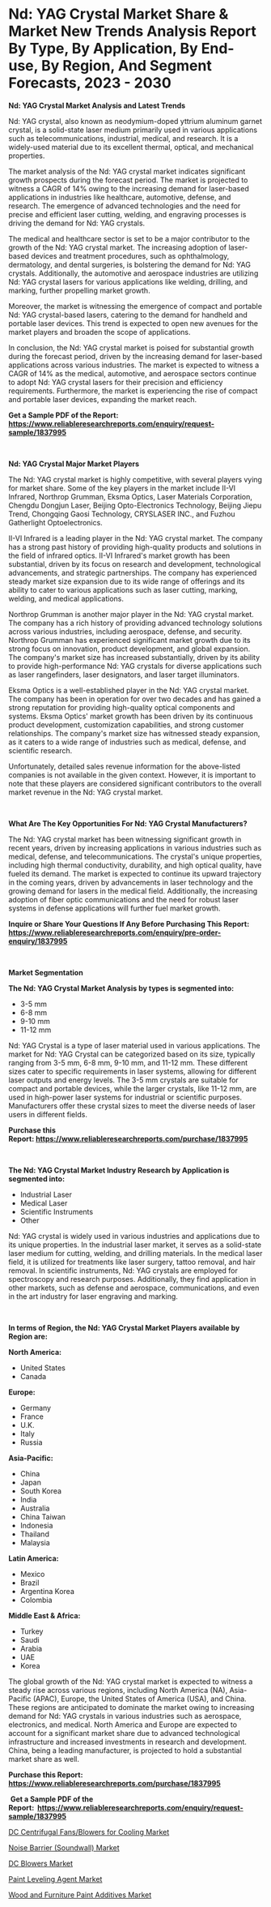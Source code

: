 <p><h1>Nd: YAG Crystal Market Share & Market New Trends Analysis Report By Type, By Application, By End-use, By Region, And Segment Forecasts, 2023 - 2030</h1></p><p><strong>Nd: YAG Crystal Market Analysis and Latest Trends</strong></p>
<p><p>Nd: YAG crystal, also known as neodymium-doped yttrium aluminum garnet crystal, is a solid-state laser medium primarily used in various applications such as telecommunications, industrial, medical, and research. It is a widely-used material due to its excellent thermal, optical, and mechanical properties.</p><p>The market analysis of the Nd: YAG crystal market indicates significant growth prospects during the forecast period. The market is projected to witness a CAGR of 14% owing to the increasing demand for laser-based applications in industries like healthcare, automotive, defense, and research. The emergence of advanced technologies and the need for precise and efficient laser cutting, welding, and engraving processes is driving the demand for Nd: YAG crystals.</p><p>The medical and healthcare sector is set to be a major contributor to the growth of the Nd: YAG crystal market. The increasing adoption of laser-based devices and treatment procedures, such as ophthalmology, dermatology, and dental surgeries, is bolstering the demand for Nd: YAG crystals. Additionally, the automotive and aerospace industries are utilizing Nd: YAG crystal lasers for various applications like welding, drilling, and marking, further propelling market growth.</p><p>Moreover, the market is witnessing the emergence of compact and portable Nd: YAG crystal-based lasers, catering to the demand for handheld and portable laser devices. This trend is expected to open new avenues for the market players and broaden the scope of applications.</p><p>In conclusion, the Nd: YAG crystal market is poised for substantial growth during the forecast period, driven by the increasing demand for laser-based applications across various industries. The market is expected to witness a CAGR of 14% as the medical, automotive, and aerospace sectors continue to adopt Nd: YAG crystal lasers for their precision and efficiency requirements. Furthermore, the market is experiencing the rise of compact and portable laser devices, expanding the market reach.</p></p>
<p><strong>Get a Sample PDF of the Report:&nbsp; <a href="https://www.reliableresearchreports.com/enquiry/request-sample/1837995">https://www.reliableresearchreports.com/enquiry/request-sample/1837995</a></strong></p>
<p>&nbsp;</p>
<p><strong>Nd: YAG Crystal Major Market Players</strong></p>
<p><p>The Nd: YAG crystal market is highly competitive, with several players vying for market share. Some of the key players in the market include II-VI Infrared, Northrop Grumman, Eksma Optics, Laser Materials Corporation, Chengdu Dongjun Laser, Beijing Opto-Electronics Technology, Beijing Jiepu Trend, Chongqing Gaosi Technology, CRYSLASER INC., and Fuzhou Gatherlight Optoelectronics.</p><p>II-VI Infrared is a leading player in the Nd: YAG crystal market. The company has a strong past history of providing high-quality products and solutions in the field of infrared optics. II-VI Infrared's market growth has been substantial, driven by its focus on research and development, technological advancements, and strategic partnerships. The company has experienced steady market size expansion due to its wide range of offerings and its ability to cater to various applications such as laser cutting, marking, welding, and medical applications.</p><p>Northrop Grumman is another major player in the Nd: YAG crystal market. The company has a rich history of providing advanced technology solutions across various industries, including aerospace, defense, and security. Northrop Grumman has experienced significant market growth due to its strong focus on innovation, product development, and global expansion. The company's market size has increased substantially, driven by its ability to provide high-performance Nd: YAG crystals for diverse applications such as laser rangefinders, laser designators, and laser target illuminators.</p><p>Eksma Optics is a well-established player in the Nd: YAG crystal market. The company has been in operation for over two decades and has gained a strong reputation for providing high-quality optical components and systems. Eksma Optics' market growth has been driven by its continuous product development, customization capabilities, and strong customer relationships. The company's market size has witnessed steady expansion, as it caters to a wide range of industries such as medical, defense, and scientific research.</p><p>Unfortunately, detailed sales revenue information for the above-listed companies is not available in the given context. However, it is important to note that these players are considered significant contributors to the overall market revenue in the Nd: YAG crystal market.</p></p>
<p>&nbsp;</p>
<p><strong>What Are The Key Opportunities For Nd: YAG Crystal Manufacturers?</strong></p>
<p><p>The Nd: YAG crystal market has been witnessing significant growth in recent years, driven by increasing applications in various industries such as medical, defense, and telecommunications. The crystal's unique properties, including high thermal conductivity, durability, and high optical quality, have fueled its demand. The market is expected to continue its upward trajectory in the coming years, driven by advancements in laser technology and the growing demand for lasers in the medical field. Additionally, the increasing adoption of fiber optic communications and the need for robust laser systems in defense applications will further fuel market growth.</p></p>
<p><strong>Inquire or Share Your Questions If Any Before Purchasing This Report: <a href="https://www.reliableresearchreports.com/enquiry/pre-order-enquiry/1837995">https://www.reliableresearchreports.com/enquiry/pre-order-enquiry/1837995</a></strong></p>
<p>&nbsp;</p>
<p><strong>Market Segmentation</strong></p>
<p><strong>The Nd: YAG Crystal Market Analysis by types is segmented into:</strong></p>
<p><ul><li>3-5 mm</li><li>6-8 mm</li><li>9-10 mm</li><li>11-12 mm</li></ul></p>
<p><p>Nd: YAG Crystal is a type of laser material used in various applications. The market for Nd: YAG Crystal can be categorized based on its size, typically ranging from 3-5 mm, 6-8 mm, 9-10 mm, and 11-12 mm. These different sizes cater to specific requirements in laser systems, allowing for different laser outputs and energy levels. The 3-5 mm crystals are suitable for compact and portable devices, while the larger crystals, like 11-12 mm, are used in high-power laser systems for industrial or scientific purposes. Manufacturers offer these crystal sizes to meet the diverse needs of laser users in different fields.</p></p>
<p><strong>Purchase this Report:&nbsp;<a href="https://www.reliableresearchreports.com/purchase/1837995">https://www.reliableresearchreports.com/purchase/1837995</a></strong></p>
<p>&nbsp;</p>
<p><strong>The Nd: YAG Crystal Market Industry Research by Application is segmented into:</strong></p>
<p><ul><li>Industrial Laser</li><li>Medical Laser</li><li>Scientific Instruments</li><li>Other</li></ul></p>
<p><p>Nd: YAG crystal is widely used in various industries and applications due to its unique properties. In the industrial laser market, it serves as a solid-state laser medium for cutting, welding, and drilling materials. In the medical laser field, it is utilized for treatments like laser surgery, tattoo removal, and hair removal. In scientific instruments, Nd: YAG crystals are employed for spectroscopy and research purposes. Additionally, they find application in other markets, such as defense and aerospace, communications, and even in the art industry for laser engraving and marking.</p></p>
<p>&nbsp;</p>
<p><strong>In terms of Region, the Nd: YAG Crystal Market Players available by Region are:</strong></p>
<p>
    <p> <strong> North America: </strong>
        <ul>
            <li>United States</li>
            <li>Canada</li>
        </ul>
        </p> 
    <p> <strong> Europe: </strong>
        <ul>
            <li>Germany</li>
            <li>France</li>
            <li>U.K.</li>
            <li>Italy</li>
            <li>Russia</li>
        </ul>
        </p> 
    <p> <strong> Asia-Pacific: </strong>
        <ul>
            <li>China</li>
            <li>Japan</li>
            <li>South Korea</li>
            <li>India</li>
            <li>Australia</li>
            <li>China Taiwan</li>
            <li>Indonesia</li>
            <li>Thailand</li>
            <li>Malaysia</li>
        </ul>
        </p> 
    <p> <strong> Latin America: </strong>
        <ul>
            <li>Mexico</li>
            <li>Brazil</li>
            <li>Argentina Korea</li>
            <li>Colombia</li>
        </ul>
        </p> 
    <p> <strong> Middle East & Africa: </strong>
        <ul>
            <li>Turkey</li>
            <li>Saudi</li>
            <li>Arabia</li>
            <li>UAE</li>
            <li>Korea</li>
        </ul>
    </p>
    </p>
<p><p>The global growth of the Nd: YAG crystal market is expected to witness a steady rise across various regions, including North America (NA), Asia-Pacific (APAC), Europe, the United States of America (USA), and China. These regions are anticipated to dominate the market owing to increasing demand for Nd: YAG crystals in various industries such as aerospace, electronics, and medical. North America and Europe are expected to account for a significant market share due to advanced technological infrastructure and increased investments in research and development. China, being a leading manufacturer, is projected to hold a substantial market share as well.</p></p>
<p><strong>Purchase this Report: <a href="https://www.reliableresearchreports.com/purchase/1837995">https://www.reliableresearchreports.com/purchase/1837995</a></strong></p>
<p>&nbsp;<strong>Get a Sample PDF of the Report:&nbsp;&nbsp;<a href="https://www.reliableresearchreports.com/enquiry/request-sample/1837995">https://www.reliableresearchreports.com/enquiry/request-sample/1837995</a></strong></p>
<p><strong></strong></p>
<p><p><a href="https://medium.com/@bradomar67436/dc-centrifugal-fans-blowers-for-cooling-market-analysis-its-cagr-market-segmentation-and-global-c60ecd8afbf0">DC Centrifugal Fans/Blowers for Cooling Market</a></p><p><a href="https://www.linkedin.com/pulse/noise-barrier-soundwall-market-share-amp-new-trends-analysis/">Noise Barrier (Soundwall) Market</a></p><p><a href="https://medium.com/@colinom786578/dc-blowers-market-share-evolution-and-market-growth-trends-2023-2030-04d9303d7f77">DC Blowers Market</a></p><p><a href="https://www.linkedin.com/pulse/paint-leveling-agent-market-research-report-provides-thorough/">Paint Leveling Agent Market</a></p><p><a href="https://www.linkedin.com/pulse/wood-furniture-paint-additives-market-size-2023-2030-global/">Wood and Furniture Paint Additives Market</a></p></p>